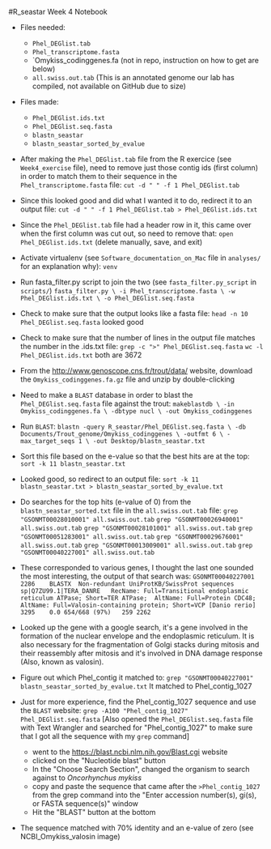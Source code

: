 #R_seastar Week 4 Notebook

- Files needed:
	- `Phel_DEGlist.tab`
	- `Phel_transcriptome.fasta`
	- `Omykiss_codinggenes.fa (not in repo, instruction on how to get are below)
	- `all.swiss.out.tab` (This is an annotated genome our lab has compiled, not available on GitHub due to size)

- Files made:
	- `Phel_DEGlist.ids.txt`
	- `Phel_DEGlist.seq.fasta`
	- `blastn_seastar`
	- `blastn_seastar_sorted_by_evalue`

- After making the `Phel_DEGlist.tab` file from the R exercice (see `Week4_exercise` file), need to remove just those contig ids (first column) in order to match them to their sequence in the `Phel_transcriptome.fasta` file:
	`cut -d " " -f 1 Phel_DEGlist.tab`

- Since this looked good and did what I wanted it to do, redirect it to an output file:
	`cut -d " " -f 1 Phel_DEGlist.tab > Phel_DEGlist.ids.txt`

- Since the `Phel_DEGlist.tab` file had a header row in it, this came over when the first column was cut out, so need to remove that:
	`open Phel_DEGlist.ids.txt` (delete manually, save, and exit)

- Activate virtualenv (see `Software_documentation_on_Mac` file in `analyses/` for an explanation why):
	`venv`
- Run fasta_filter.py script to join the two (see `fasta_filter.py_script` in `scripts/`)
	`fasta_filter.py \
    -i Phel_transcriptome.fasta \
    -w Phel_DEGlist.ids.txt \
    -o Phel_DEGlist.seq.fasta`

- Check to make sure that the output looks like a fasta file:
	`head -n 10 Phel_DEGlist.seq.fasta`
	looked good

- Check to make sure that the number of lines in the output file matches the number in the .ids.txt file:
	`grep -c ">" Phel_DEGlist.seq.fasta`
	`wc -l Phel_DEGlist.ids.txt`
    both are 3672

- From the http://www.genoscope.cns.fr/trout/data/ website, download the `Omykiss_codinggenes.fa.gz` file and unzip by double-clicking

- Need to make a `BLAST` database in order to blast the `Phel_DEGlist.seq.fasta` file against the trout:
	`makeblastdb \
    -in Omykiss_codinggenes.fa \
    -dbtype nucl \
    -out Omykiss_codinggenes`

- Run `BLAST`:
	`blastn -query R_seastar/Phel_DEGlist.seq.fasta \
    -db Documents/Trout_genome/Omykiss_codinggenes \
    -outfmt 6 \
    -max_target_seqs 1 \
    -out Desktop/blastn_seastar.txt`

- Sort this file based on the e-value so that the best hits are at the top:
	`sort -k 11 blastn_seastar.txt`

- Looked good, so redirect to an output file:
	`sort -k 11 blastn_seastar.txt > blastn_seastar_sorted_by_evalue.txt`

- Do searches for the top hits (e-value of 0) from the `blastn_seastar_sorted.txt` file in the `all.swiss.out.tab` file:
	`grep "GSONMT00028010001" all.swiss.out.tab`
    `grep "GSONMT00026940001" all.swiss.out.tab`
    `grep "GSONMT00028101001" all.swiss.out.tab`
    `grep "GSONMT00051283001" all.swiss.out.tab`
    `grep "GSONMT00029676001" all.swiss.out.tab`
    `grep "GSONMT00013009001" all.swiss.out.tab`
    `grep "GSONMT00040227001" all.swiss.out.tab`

- These corresponded to various genes, I thought the last one sounded the most interesting, the output of that search was:
	`GSONMT00040227001	2286	BLASTX	Non-redundant UniProtKB/SwissProt sequences	sp|Q7ZU99.1|TERA_DANRE	
RecName: Full=Transitional endoplasmic reticulum ATPase; Short=TER ATPase; 
AltName: Full=Protein CDC48; 
AltName: Full=Valosin-containing protein; Short=VCP [Danio rerio]	3295	0.0	654/668 (97%)	259	2262`

- Looked up the gene with a google search, it's a gene involved in the formation of the nuclear envelope and the endoplasmic reticulum. It is also necessary for the fragmentation of Golgi stacks during mitosis and their reassembly after mitosis and it's involved in DNA damage response (Also, known as valosin).

- Figure out which Phel_contig it matched to:
	`grep "GSONMT00040227001" blastn_seastar_sorted_by_evalue.txt`
	It matched to Phel_contig_1027 

- Just for more experience, find the Phel_contig_1027 sequence and use the `BLAST` website:
	`grep -A100 "Phel_contig_1027" Phel_DEGlist.seq.fasta` [Also opened the `Phel_DEGlist.seq.fasta` file with Text Wrangler and searched for "Phel_contig_1027" to make sure that I got all the sequence with my `grep` command]
   - went to the https://blast.ncbi.nlm.nih.gov/Blast.cgi website
   - clicked on the "Nucleotide blast" button
   - In the "Choose Search Section", changed the organism to search against to *Oncorhynchus mykiss*
   - copy and paste the sequence that came after the `>Phel_contig_1027` from the grep command into the "Enter accession number(s), gi(s), or FASTA sequence(s)" window
   - Hit the "BLAST" button at the bottom

- The sequence matched with 70% identity and an e-value of zero (see NCBI_Omykiss_valosin image)